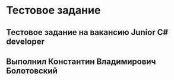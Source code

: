 # Тестовое задание
## Тестовое задание на вакансию Junior С# developer
## Выполнил Константин Владимирович Болотовский
